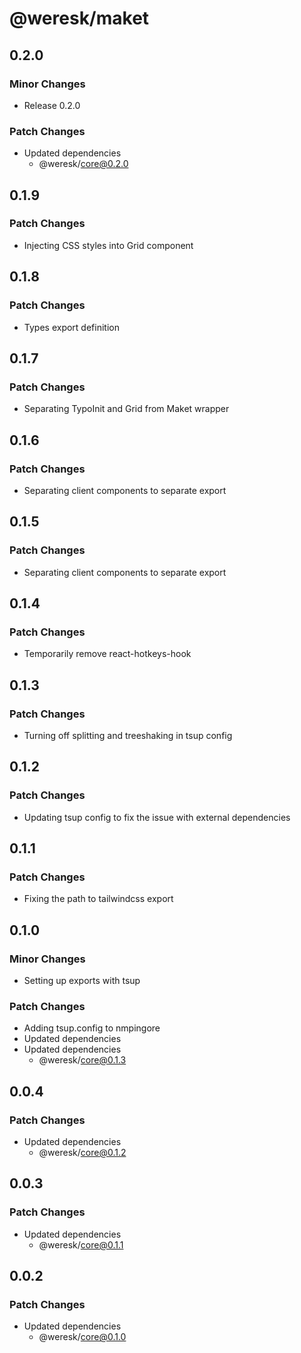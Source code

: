# @weresk/maket

## 0.2.0

### Minor Changes

- Release 0.2.0

### Patch Changes

- Updated dependencies
  - @weresk/core@0.2.0

## 0.1.9

### Patch Changes

- Injecting CSS styles into Grid component

## 0.1.8

### Patch Changes

- Types export definition

## 0.1.7

### Patch Changes

- Separating TypoInit and Grid from Maket wrapper

## 0.1.6

### Patch Changes

- Separating client components to separate export

## 0.1.5

### Patch Changes

- Separating client components to separate export

## 0.1.4

### Patch Changes

- Temporarily remove react-hotkeys-hook

## 0.1.3

### Patch Changes

- Turning off splitting and treeshaking in tsup config

## 0.1.2

### Patch Changes

- Updating tsup config to fix the issue with external dependencies

## 0.1.1

### Patch Changes

- Fixing the path to tailwindcss export

## 0.1.0

### Minor Changes

- Setting up exports with tsup

### Patch Changes

- Adding tsup.config to nmpingore
- Updated dependencies
- Updated dependencies
  - @weresk/core@0.1.3

## 0.0.4

### Patch Changes

- Updated dependencies
  - @weresk/core@0.1.2

## 0.0.3

### Patch Changes

- Updated dependencies
  - @weresk/core@0.1.1

## 0.0.2

### Patch Changes

- Updated dependencies
  - @weresk/core@0.1.0
